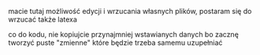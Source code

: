 macie tutaj możliwość edycji i wrzucania własnych plików, postaram się do wrzucać także latexa

co do kodu, nie kopiujcie przynajmniej wstawianych danych bo zacznę tworzyć puste "zmienne" które będzie trzeba samemu uzupełniać


